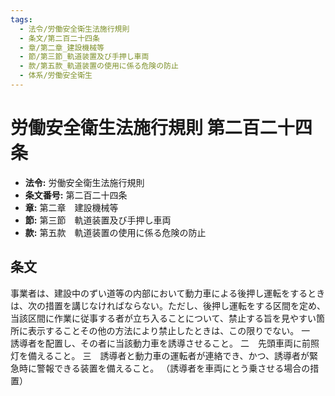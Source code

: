 ```yaml
---
tags:
  - 法令/労働安全衛生法施行規則
  - 条文/第二百二十四条
  - 章/第二章_建設機械等
  - 節/第三節_軌道装置及び手押し車両
  - 款/第五款_軌道装置の使用に係る危険の防止
  - 体系/労働安全衛生
---
```

# 労働安全衛生法施行規則 第二百二十四条

- **法令:** 労働安全衛生法施行規則
- **条文番号:** 第二百二十四条
- **章:** 第二章　建設機械等
- **節:** 第三節　軌道装置及び手押し車両
- **款:** 第五款　軌道装置の使用に係る危険の防止

## 条文
事業者は、建設中のずい道等の内部において動力車による後押し運転をするときは、次の措置を講じなければならない。ただし、後押し運転をする区間を定め、当該区間に作業に従事する者が立ち入ることについて、禁止する旨を見やすい箇所に表示することその他の方法により禁止したときは、この限りでない。
一　誘導者を配置し、その者に当該動力車を誘導させること。
二　先頭車両に前照灯を備えること。
三　誘導者と動力車の運転者が連絡でき、かつ、誘導者が緊急時に警報できる装置を備えること。
（誘導者を車両にとう乗させる場合の措置）

